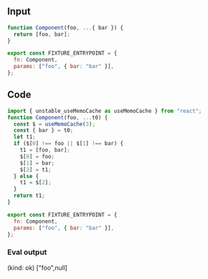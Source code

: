 
## Input

```javascript
function Component(foo, ...{ bar }) {
  return [foo, bar];
}

export const FIXTURE_ENTRYPOINT = {
  fn: Component,
  params: ["foo", { bar: "bar" }],
};

```

## Code

```javascript
import { unstable_useMemoCache as useMemoCache } from "react";
function Component(foo, ...t0) {
  const $ = useMemoCache(3);
  const { bar } = t0;
  let t1;
  if ($[0] !== foo || $[1] !== bar) {
    t1 = [foo, bar];
    $[0] = foo;
    $[1] = bar;
    $[2] = t1;
  } else {
    t1 = $[2];
  }
  return t1;
}

export const FIXTURE_ENTRYPOINT = {
  fn: Component,
  params: ["foo", { bar: "bar" }],
};

```
      
### Eval output
(kind: ok) ["foo",null]